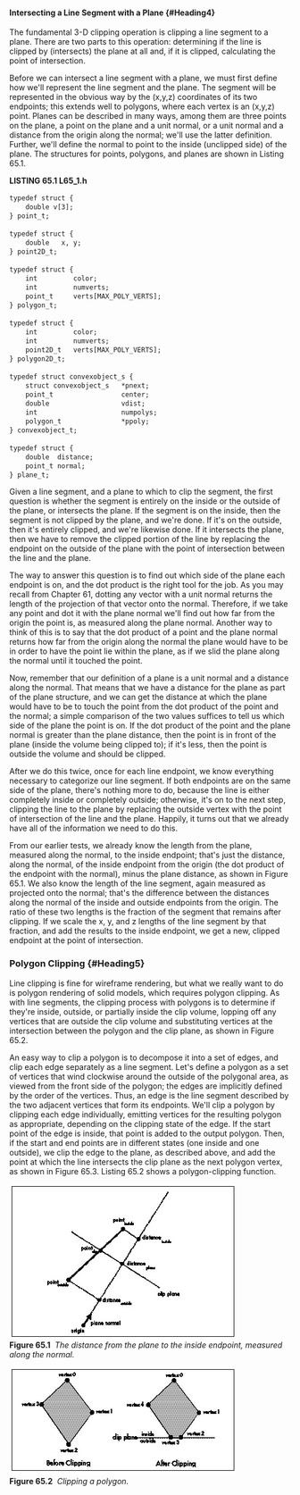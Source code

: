 #### Intersecting a Line Segment with a Plane {#Heading4}

The fundamental 3-D clipping operation is clipping a line segment to a
plane. There are two parts to this operation: determining if the line is
clipped by (intersects) the plane at all and, if it is clipped,
calculating the point of intersection.

Before we can intersect a line segment with a plane, we must first
define how we'll represent the line segment and the plane. The segment
will be represented in the obvious way by the (x,y,z) coordinates of its
two endpoints; this extends well to polygons, where each vertex is an
(x,y,z) point. Planes can be described in many ways, among them are
three points on the plane, a point on the plane and a unit normal, or a
unit normal and a distance from the origin along the normal; we'll use
the latter definition. Further, we'll define the normal to point to the
inside (unclipped side) of the plane. The structures for points,
polygons, and planes are shown in Listing 65.1.

**LISTING 65.1 L65\_1.h**

    typedef struct {
        double v[3];
    } point_t;

    typedef struct {
        double   x, y;
    } point2D_t;

    typedef struct {
        int         color;
        int         numverts;
        point_t     verts[MAX_POLY_VERTS];
    } polygon_t;

    typedef struct {
        int         color;
        int         numverts;
        point2D_t   verts[MAX_POLY_VERTS];
    } polygon2D_t;

    typedef struct convexobject_s {
        struct convexobject_s   *pnext;
        point_t                 center;
        double                  vdist;
        int                     numpolys;
        polygon_t               *ppoly;
    } convexobject_t;

    typedef struct {
        double  distance;
        point_t normal;
    } plane_t;

Given a line segment, and a plane to which to clip the segment, the
first question is whether the segment is entirely on the inside or the
outside of the plane, or intersects the plane. If the segment is on the
inside, then the segment is not clipped by the plane, and we're done. If
it's on the outside, then it's entirely clipped, and we're likewise
done. If it intersects the plane, then we have to remove the clipped
portion of the line by replacing the endpoint on the outside of the
plane with the point of intersection between the line and the plane.

The way to answer this question is to find out which side of the plane
each endpoint is on, and the dot product is the right tool for the job.
As you may recall from Chapter 61, dotting any vector with a unit normal
returns the length of the projection of that vector onto the normal.
Therefore, if we take any point and dot it with the plane normal we'll
find out how far from the origin the point is, as measured along the
plane normal. Another way to think of this is to say that the dot
product of a point and the plane normal returns how far from the origin
along the normal the plane would have to be in order to have the point
lie within the plane, as if we slid the plane along the normal until it
touched the point.

Now, remember that our definition of a plane is a unit normal and a
distance along the normal. That means that we have a distance for the
plane as part of the plane structure, and we can get the distance at
which the plane would have to be to touch the point from the dot product
of the point and the normal; a simple comparison of the two values
suffices to tell us which side of the plane the point is on. If the dot
product of the point and the plane normal is greater than the plane
distance, then the point is in front of the plane (inside the volume
being clipped to); if it's less, then the point is outside the volume
and should be clipped.

After we do this twice, once for each line endpoint, we know everything
necessary to categorize our line segment. If both endpoints are on the
same side of the plane, there's nothing more to do, because the line is
either completely inside or completely outside; otherwise, it's on to
the next step, clipping the line to the plane by replacing the outside
vertex with the point of intersection of the line and the plane.
Happily, it turns out that we already have all of the information we
need to do this.

From our earlier tests, we already know the length from the plane,
measured along the normal, to the inside endpoint; that's just the
distance, along the normal, of the inside endpoint from the origin (the
dot product of the endpoint with the normal), minus the plane distance,
as shown in Figure 65.1. We also know the length of the line segment,
again measured as projected onto the normal; that's the difference
between the distances along the normal of the inside and outside
endpoints from the origin. The ratio of these two lengths is the
fraction of the segment that remains after clipping. If we scale the x,
y, and z lengths of the line segment by that fraction, and add the
results to the inside endpoint, we get a new, clipped endpoint at the
point of intersection.

### Polygon Clipping {#Heading5}

Line clipping is fine for wireframe rendering, but what we really want
to do is polygon rendering of solid models, which requires polygon
clipping. As with line segments, the clipping process with polygons is
to determine if they're inside, outside, or partially inside the clip
volume, lopping off any vertices that are outside the clip volume and
substituting vertices at the intersection between the polygon and the
clip plane, as shown in Figure 65.2.

An easy way to clip a polygon is to decompose it into a set of edges,
and clip each edge separately as a line segment. Let's define a polygon
as a set of vertices that wind clockwise around the outside of the
polygonal area, as viewed from the front side of the polygon; the edges
are implicitly defined by the order of the vertices. Thus, an edge is
the line segment described by the two adjacent vertices that form its
endpoints. We'll clip a polygon by clipping each edge individually,
emitting vertices for the resulting polygon as appropriate, depending on
the clipping state of the edge. If the start point of the edge is
inside, that point is added to the output polygon. Then, if the start
and end points are in different states (one inside and one outside), we
clip the edge to the plane, as described above, and add the point at
which the line intersects the clip plane as the next polygon vertex, as
shown in Figure 65.3. Listing 65.2 shows a polygon-clipping function.

![](images/65-01.jpg)\
 **Figure 65.1**  *The distance from the plane to the inside endpoint,
measured along the normal.*

![](images/65-02.jpg)\
 **Figure 65.2**  *Clipping a polygon.*
